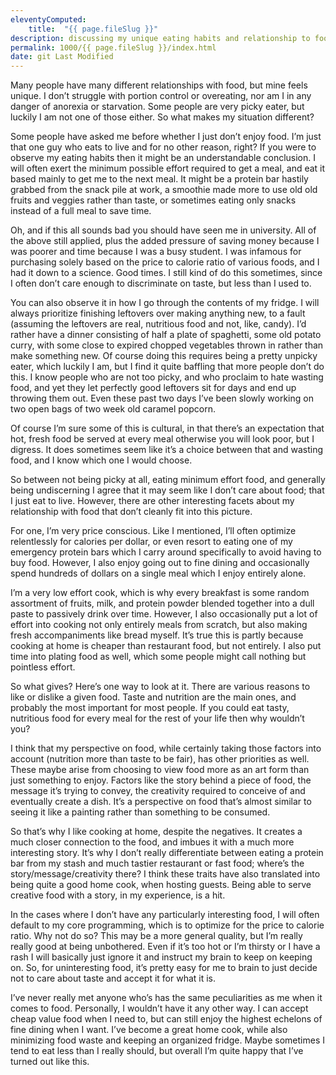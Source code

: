 ```yaml
---
eleventyComputed:
    title:  "{{ page.fileSlug }}"
description: discussing my unique eating habits and relationship to food
permalink: 1000/{{ page.fileSlug }}/index.html
date: git Last Modified
---
```


Many people have many different relationships with food, but mine feels unique. I don’t struggle with portion control or overeating, nor am I in any danger of anorexia or starvation. Some people are very picky eater, but luckily I am not one of those either. So what makes my situation different?

Some people have asked me before whether I just don’t enjoy food. I’m just that one guy who eats to live and for no other reason, right? If you were to observe my eating habits then it might be an understandable conclusion. I will often exert the minimum possible effort required to get a meal, and eat it based mainly to get me to the next meal. It might be a protein bar hastily grabbed from the snack pile at work, a smoothie made more to use old old fruits and veggies rather than taste, or sometimes eating only snacks instead of a full meal to save time.

Oh, and if this all sounds bad you should have seen me in university. All of the above still applied, plus the added pressure of saving money because I was poorer and time because I was a busy student. I was infamous for purchasing solely based on the price to calorie ratio of various foods, and I had it down to a science. Good times. I still kind of do this sometimes, since I often don’t care enough to discriminate on taste, but less than I used to.

You can also observe it in how I go through the contents of my fridge. I will always prioritize finishing leftovers over making anything new, to a fault (assuming the leftovers are real, nutritious food and not, like, candy). I’d rather have a dinner consisting of half a plate of spaghetti, some old potato curry, with some close to expired chopped vegetables thrown in rather than make something new. Of course doing this requires being a pretty unpicky eater, which luckily I am, but I find it quite baffling that more people don’t do this. I know people who are not too picky, and who proclaim to hate wasting food, and yet they let perfectly good leftovers sit for days and end up throwing them out. Even these past two days I’ve been slowly working on two open bags of two week old caramel popcorn.

Of course I’m sure some of this is cultural, in that there’s an expectation that hot, fresh food be served at every meal otherwise you will look poor, but I digress. It does sometimes seem like it’s a choice between that and wasting food, and I know which one I would choose.

So between not being picky at all, eating minimum effort food, and generally being undiscerning I agree that it may seem like I don’t care about food; that I just eat to live. However, there are other interesting facets about my relationship with food that don’t cleanly fit into this picture.

For one, I’m very price conscious. Like I mentioned, I’ll often optimize relentlessly for calories per dollar, or even resort to eating one of my emergency protein bars which I carry around specifically to avoid having to buy food.
However, I also enjoy going out to fine dining and occasionally spend hundreds of dollars on a single meal which I enjoy entirely alone.

I’m a very low effort cook, which is why every breakfast is some random assortment of fruits, milk, and protein powder blended together into a dull paste to passively drink over time. 
However, I also occasionally put a lot of effort into cooking not only entirely meals from scratch, but also making fresh accompaniments like bread myself. It’s true this is partly because cooking at home is cheaper than restaurant food, but not entirely. I also put time into plating food as well, which some people might call nothing but pointless effort.

So what gives? Here’s one way to look at it. There are various reasons to like or dislike a given food. Taste and nutrition are the main ones, and probably the most important for most people. If you could eat tasty, nutritious food for every meal for the rest of your life then why wouldn’t you?

I think that my perspective on food, while certainly taking those factors into account (nutrition more than taste to be fair), has other priorities as well. These maybe arise from choosing to view food more as an art form than just something to enjoy. Factors like the story behind a piece of food, the message it’s trying to convey, the creativity required to conceive of and eventually create a dish. It’s a perspective on food that’s almost similar to seeing it like a painting rather than something to be consumed.

So that’s why I like cooking at home, despite the negatives. It creates a much closer connection to the food, and imbues it with a much more interesting story. It’s why I don’t really differentiate between eating a protein bar from my stash and much tastier restaurant or fast food; where’s the story/message/creativity there? I think these traits have also translated into being quite a good home cook, when hosting guests. Being able to serve creative food with a story, in my experience, is a hit.

In the cases where I don’t have any particularly interesting food, I will often default to my core programming, which is to optimize for the price to calorie ratio. Why not do so? This may be a more general quality, but I’m really really good at being unbothered. Even if it’s too hot or I’m thirsty or I have a rash I will basically just ignore it and instruct my brain to keep on keeping on. So, for uninteresting food, it’s pretty easy for me to brain to just decide not to care about taste and accept it for what it is.

I’ve never really met anyone who’s has the same peculiarities as me when it comes to food. Personally, I wouldn’t have it any other way. I can accept cheap value food when I need to, but can still enjoy the highest echelons of fine dining when I want. I’ve become a great home cook, while also minimizing food waste and keeping an organized fridge. Maybe sometimes I tend to eat less than I really should, but overall I’m quite happy that I’ve turned out like this.
